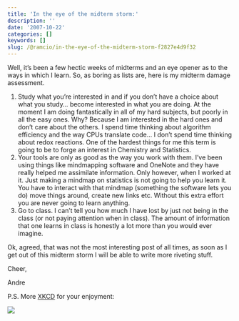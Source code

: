 ```yaml
---
title: 'In the eye of the midterm storm:'
description: ''
date: '2007-10-22'
categories: []
keywords: []
slug: /@ramcio/in-the-eye-of-the-midterm-storm-f2827e4d9f32
---
```


Well, it’s been a few hectic weeks of midterms and an eye opener as to the ways in which I learn. So, as boring as lists are, here is my midterm damage assessment.

1.  Study what you’re interested in and if you don’t have a choice about what you study… become interested in what you are doing. At the moment I am doing fantastically in all of my hard subjects, but poorly in all the easy ones. Why? Because I am interested in the hard ones and don’t care about the others. I spend time thinking about algorithm efficiency and the way CPUs translate code… I don’t spend time thinking about redox reactions. One of the hardest things for me this term is going to be to forge an interest in Chemistry and Statistics.
2.  Your tools are only as good as the way you work with them. I’ve been using things like mindmapping software and OneNote and they have really helped me assimilate information. Only however, when I worked at it. Just making a mindmap on statistics is not going to help you learn it. You have to interact with that mindmap (something the software lets you do) move things around, create new links etc. Without this extra effort you are never going to learn anything.
3.  Go to class. I can’t tell you how much I have lost by just not being in the class (or not paying attention when in class). The amount of information that one learns in class is honestly a lot more than you would ever imagine.

Ok, agreed, that was not the most interesting post of all times, as soon as I get out of this midterm storm I will be able to write more riveting stuff.

Cheer,

Andre

P.S. More [XKCD](http://www.xkcd.com) for your enjoyment:

![](img/0__1r0RFqO1IHVGcju3.png)
